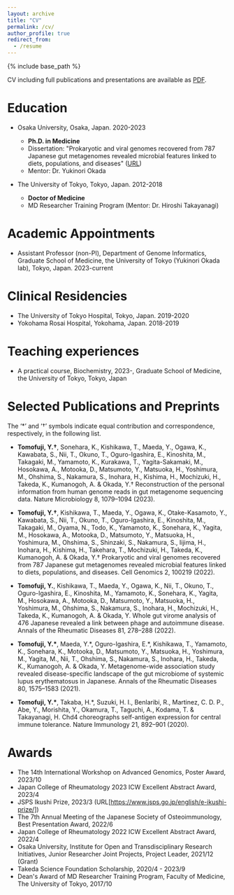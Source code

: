 ```yaml
---
layout: archive
title: "CV"
permalink: /cv/
author_profile: true
redirect_from:
  - /resume
---
```


{% include base_path %}

CV including full publications and presentations are available as [PDF]({{site.url}}/files/CV.pdf).

Education
======
* Osaka University, Osaka, Japan. 2020-2023
  * **Ph.D. in Medicine**
  * Dissertation: "Prokaryotic and viral genomes recovered from 787 Japanese gut metagenomes revealed microbial features linked to diets, populations, and diseases" ([URL](https://www.sciencedirect.com/science/article/pii/S2666979X22001720))
  * Mentor: Dr. Yukinori Okada

* The University of Tokyo, Tokyo, Japan. 2012-2018
  * **Doctor of Medicine**
  * MD Researcher Training Program (Mentor: Dr. Hiroshi Takayanagi)


Academic Appointments
======
* Assistant Professor (non-PI), Department of Genome Informatics, Graduate School of Medicine, the University of Tokyo (Yukinori Okada lab), Tokyo, Japan. 2023-current


Clinical Residencies
======
* The University of Tokyo Hospital, Tokyo, Japan. 2019-2020
* Yokohama Rosai Hospital, Yokohama, Japan. 2018-2019

Teaching experiences
======
* A practical course, Biochemistry, 2023-, Graduate School of Medicine, the University of Tokyo, Tokyo, Japan


Selected Publications and Preprints
======
The ‘*’ and ‘†’ symbols indicate equal contribution and correspondence, respectively, in the following list.

* **Tomofuji, Y.†**, Sonehara, K., Kishikawa, T., Maeda, Y., Ogawa, K., Kawabata, S., Nii, T., Okuno, T., Oguro-Igashira, E., Kinoshita, M., Takagaki, M., Yamamoto, K., Kurakawa, T., Yagita-Sakamaki, M., Hosokawa, A., Motooka, D., Matsumoto, Y., Matsuoka, H., Yoshimura, M., Ohshima, S., Nakamura, S., Inohara, H., Kishima, H., Mochizuki, H., Takeda, K., Kumanogoh, A. & Okada, Y.† Reconstruction of the personal information from human genome reads in gut metagenome sequencing data. Nature Microbiology 8, 1079–1094 (2023).

* **Tomofuji, Y.†**, Kishikawa, T., Maeda, Y., Ogawa, K., Otake-Kasamoto, Y., Kawabata, S., Nii, T., Okuno, T., Oguro-Igashira, E., Kinoshita, M., Takagaki, M., Oyama, N., Todo, K., Yamamoto, K., Sonehara, K., Yagita, M., Hosokawa, A., Motooka, D., Matsumoto, Y., Matsuoka, H., Yoshimura, M., Ohshima, S., Shinzaki, S., Nakamura, S., Iijima, H., Inohara, H., Kishima, H., Takehara, T., Mochizuki, H., Takeda, K., Kumanogoh, A. & Okada, Y.† Prokaryotic and viral genomes recovered from 787 Japanese gut metagenomes revealed microbial features linked to diets, populations, and diseases. Cell Genomics 2, 100219 (2022).

* **Tomofuji, Y.**, Kishikawa, T., Maeda, Y., Ogawa, K., Nii, T., Okuno, T., Oguro-Igashira, E., Kinoshita, M., Yamamoto, K., Sonehara, K., Yagita, M., Hosokawa, A., Motooka, D., Matsumoto, Y., Matsuoka, H., Yoshimura, M., Ohshima, S., Nakamura, S., Inohara, H., Mochizuki, H., Takeda, K., Kumanogoh, A. & Okada, Y. Whole gut virome analysis of 476 Japanese revealed a link between phage and autoimmune disease. Annals of the Rheumatic Diseases 81, 278–288 (2022).

* **Tomofuji, Y.\***, Maeda, Y.\*, Oguro-Igashira, E.\*, Kishikawa, T., Yamamoto, K., Sonehara, K., Motooka, D., Matsumoto, Y., Matsuoka, H., Yoshimura, M., Yagita, M., Nii, T., Ohshima, S., Nakamura, S., Inohara, H., Takeda, K., Kumanogoh, A. & Okada, Y. Metagenome-wide association study revealed disease-specific landscape of the gut microbiome of systemic lupus erythematosus in Japanese. Annals of the Rheumatic Diseases 80, 1575–1583 (2021).

* **Tomofuji, Y.\***, Takaba, H.\*, Suzuki, H. I., Benlaribi, R., Martinez, C. D. P., Abe, Y., Morishita, Y., Okamura, T., Taguchi, A., Kodama, T. & Takayanagi, H. Chd4 choreographs self-antigen expression for central immune tolerance. Nature Immunology 21, 892–901 (2020).


Awards
======
* The 14th International Workshop on Advanced Genomics, Poster Award, 2023/10
* Japan College of Rheumatology 2023 ICW Excellent Abstract Award, 2023/4
* JSPS Ikushi Prize, 2023/3 (URL[https://www.jsps.go.jp/english/e-ikushi-prize/])
* The 7th Annual Meeting of the Japanese Society of Osteoimmunology, Best Presentation Award, 2022/6
* Japan College of Rheumatology 2022 ICW Excellent Abstract Award, 2022/4
* Osaka University, Institute for Open and Transdisciplinary Research Initiatives, Junior Researcher Joint Projects, Project Leader, 2021/12 (Grant)
* Takeda Science Foundation Scholarship, 2020/4 - 2023/9
* Dean's Award of MD Researcher Training Program, Faculty of Medicine, The University of Tokyo, 2017/10


